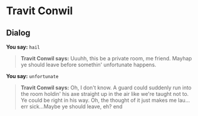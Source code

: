 # Travit Conwil
## Dialog

**You say:** `hail`



>**Travit Conwil says:** Uuuhh, this be a private room, me friend. Mayhap ye should leave before somethin' unfortunate happens.

**You say:** `unfortunate`



>**Travit Conwil says:** Oh, I don't know. A guard could suddenly run into the room holdin' his axe straight up in the air like we're taught not to. Ye could be right in his way. Oh, the thought of it just makes me lau... err sick...Maybe ye should leave, eh?
end
